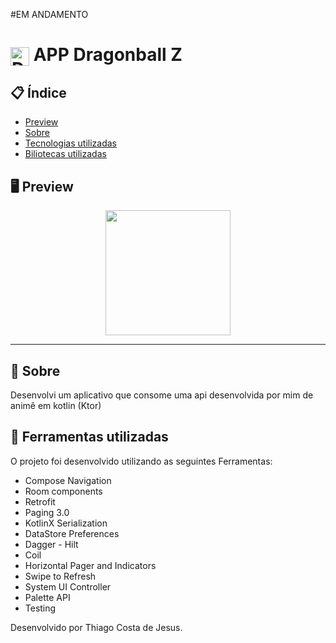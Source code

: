 #EM ANDAMENTO 

# <img align="center" alt="Daniel-HTML" height="30" width="30" src="https://cdn.icon-icons.com/icons2/2904/PNG/512/ball_dragon_game_movie_icon_183186.png">  APP Dragonball Z


<div align="center">
</div>

## 📋 Índice

- [Preview](#-Preview)
- [Sobre](#-Sobre)
- [Tecnologias utilizadas](#-Ferramentas-utilizadas)
- [Biliotecas utilizadas](#-Biliotecas-utilizadas)

## 🖥 Preview

<div align="center">

<img src="https://github.com/thiago082882/ApiActors/assets/93166095/df722676-31ce-4c29-a842-295922d288ef" width="200">

</div>

---

## 📖 Sobre
 Desenvolvi um aplicativo  que consome uma api desenvolvida por mim de animê em  kotlin (Ktor)


## 🚀 Ferramentas utilizadas

O projeto foi desenvolvido utilizando as seguintes Ferramentas:

- Compose Navigation
- Room components
- Retrofit
- Paging 3.0
- KotlinX Serialization
- DataStore Preferences
- Dagger - Hilt
- Coil
- Horizontal Pager and Indicators
- Swipe to Refresh
-  System UI Controller
-  Palette API
-  Testing
  


Desenvolvido por Thiago Costa de Jesus.

